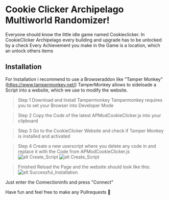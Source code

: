 # Cookie Clicker Archipelago Multiworld Randomizer!

Everyone should know the little idle game named Cookieclicker.
In CookieClicker Archipelago every building and upgrade has to be unlocked by a check
Every Achievement you make in the Game is a location, which an unlock others items

## Installation

For Installation i recommend to use a Browseraddon like "Tamper Monkey" (https://www.tampermonkey.net/)
TamperMonkey allows to sideloade a Script into a website, which we use to modify the website.

> Step 1
Download and Install Tampermonkey
Tampermonkey requires you to set your Browser into Developer Mode

> Step 2
Copy the Code of the latest APModCookieClicker.js into your clipboard

> Step 3
Go to the CookieClicker Website and check if Tamper Monkey is installed and activated

> Step 4
Create a new userscript where you delete any code in and replace it with the Code from APModCookieClicker.js
![alt Create_Script](https://github.com/Simik1997/AP_CookieClicker/blob/main/Manuals/Create_Userscript.png)
![alt Create_Script](https://github.com/Simik1997/AP_CookieClicker/blob/main/Manuals/Paste_Userscript.png)

> Finished
Reload the Page and the website should look like this:
![alt Successful_Installation](https://github.com/Simik1997/AP_CookieClicker/blob/main/Manuals/Successful_Installation.png)

Just enter the Connectioninfo and press "Connect" 

Have fun and feel free to make any Pullrequests 🍪


